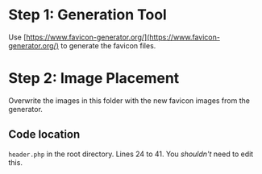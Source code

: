 # Step 1: Generation Tool

Use [https://www.favicon-generator.org/](https://www.favicon-generator.org/) to generate the favicon files.

# Step 2: Image Placement

Overwrite the images in this folder with the new favicon images from the generator.

## Code location

`header.php` in the root directory. Lines 24 to 41. You _shouldn't_ need to edit this.
